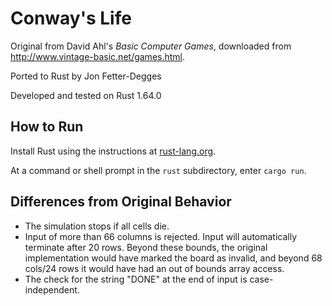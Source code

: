 # Conway's Life

Original from David Ahl's _Basic Computer Games_, downloaded from http://www.vintage-basic.net/games.html.

Ported to Rust by Jon Fetter-Degges

Developed and tested on Rust 1.64.0

## How to Run

Install Rust using the instructions at [rust-lang.org](https://www.rust-lang.org/tools/install).

At a command or shell prompt in the `rust` subdirectory, enter `cargo run`.

## Differences from Original Behavior

* The simulation stops if all cells die.
* Input of more than 66 columns is rejected. Input will automatically terminate after 20 rows. Beyond these bounds, the original
implementation would have marked the board as invalid, and beyond 68 cols/24 rows it would have had an out of bounds array access.
* The check for the string "DONE" at the end of input is case-independent.
